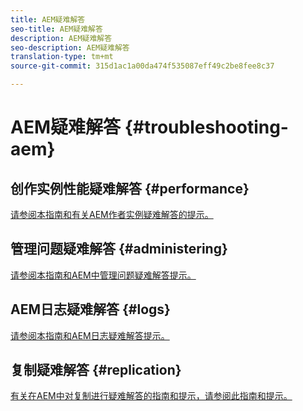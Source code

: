 ```yaml
---
title: AEM疑难解答
seo-title: AEM疑难解答
description: AEM疑难解答
seo-description: AEM疑难解答
translation-type: tm+mt
source-git-commit: 315d1ac1a00da474f535087eff49c2be8fee8c37

---
```



# AEM疑难解答 {#troubleshooting-aem}

## 创作实例性能疑难解答 {#performance}

[请参阅本指南和有关AEM作者实例疑难解答的提示。](/help/sites-authoring/troubleshooting.md)

## 管理问题疑难解答 {#administering}

[请参阅本指南和AEM中管理问题疑难解答提示。](/help/sites-administering/troubleshoot.md)

## AEM日志疑难解答 {#logs}

[请参阅本指南和AEM日志疑难解答提示。](/help/sites-administering/troubleshooting.md)

## 复制疑难解答 {#replication}

[有关在AEM中对复制进行疑难解答的指南和提示，请参阅此指南和提示。](/help/sites-deploying/troubleshoot-rep.md)
